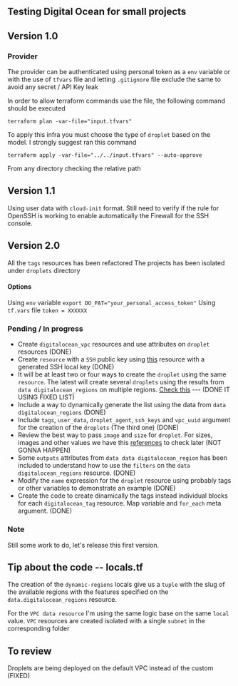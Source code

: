 ## Testing Digital Ocean for small projects
## Version 1.0
### Provider
The provider can be authenticated using personal token as a `env` variable or with the use of `tfvars` file and letting `.gitignore` file exclude the same to avoid any secret / API Key leak

In order to allow terraform commands use the file, the following command should be executed
```
terraform plan -var-file="input.tfvars"
```
To apply this infra you must choose the type of `droplet` based on the model. I strongly suggest ran this command 
```
terraform apply -var-file="../../input.tfvars" --auto-approve
```
From any directory checking the relative path

## Version 1.1
Using user data with `cloud-init` format. 
Still need to verify if the rule for OpenSSH is working to enable automatically the Firewall for the SSH console. 

## Version 2.0
All the `tags` resources has been refactored
The projects has been isolated under `droplets` directory


#### Options
Using `env` variable
`export DO_PAT="your_personal_access_token"`
Using `tf.vars` file
`token = XXXXXX`

### Pending / In progress
- Create `digitalocean_vpc` resources and use attributes on `droplet` resources (DONE)
- Create `resource`  with a `SSH` public key using [this](https://registry.terraform.io/providers/digitalocean/digitalocean/latest/docs/resources/ssh_key) resource with a generated SSH local key (DONE)
- It will be at least two or four ways to create the `droplet` using the same `resource`. The latest will create several `droplets` using the results from `data digitalocean_regions` on multiple regions. [Check this](https://registry.terraform.io/providers/digitalocean/digitalocean/latest/docs/data-sources/regions) --- (DONE IT USING FIXED LIST)
- Include a way to dynamically generate the list using the data from `data digitalocean_regions` (DONE)
- Include `tags`, `user_data`, `droplet_agent`, `ssh_keys` and `vpc_uuid` argument for the creation of the `droplets` (The third one) (DONE)
- Review the best way to pass `image` and `size` for `droplet`. For sizes, images and other values we have this [references](https://slugs.do-api.dev/) to check later (NOT GONNA HAPPEN)
- Some `outputs` attributes from `data data digitalocean_region` has been included to understand how to use the `filters` on the `data digitalocean_regions` resource. (DONE)
- Modify the `name` expression for the `droplet` resource using probably tags or other variables to demonstrate an example (DONE)
- Create the code to create dinamically the tags instead individual blocks for each  `digitalocean_tag` resource. Map variable and `for_each` meta argument. (DONE)

### Note
Still some work to do, let's release this first version. 

## Tip about the code -- locals.tf
The creation of the `dynamic-regions` locals give us a `tuple` with the slug of the available regions with the features specified on the `data.digitalocean_regions` resource. 

For the `VPC data resource` I'm using the same logic base on the same `local` value. 
`VPC` resources are created isolated with a single `subnet` in the corresponding folder

## To review
Droplets are being deployed on the default VPC instead of the custom (FIXED)